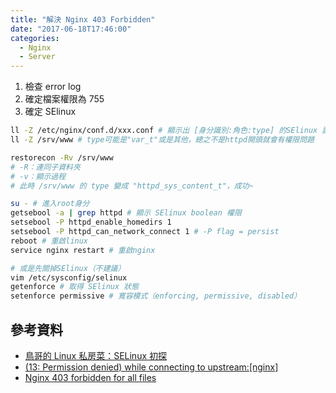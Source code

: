 ```yaml
---
title: "解決 Nginx 403 Forbidden"
date: "2017-06-18T17:46:00"
categories:
  - Nginx
  - Server
---
```


1. 檢查 error log
1. 確定檔案權限為 755
1. 確定 SElinux

```sh
ll -Z /etc/nginx/conf.d/xxx.conf # 顯示出 [身分識別:角色:type] 的SElinux 訊息，type 最重要，可能會是 "httpd_config_t"
ll -Z /srv/www # type可能是"var_t"或是其他，總之不是httpd開頭就會有權限問題

restorecon -Rv /srv/www 
# -R：連同子資料夾
# -v：顯示過程
# 此時 /srv/www 的 type 變成 "httpd_sys_content_t"，成功~
```

```sh
su - # 進入root身分
getsebool -a | grep httpd # 顯示 SElinux boolean 權限
setsebool -P httpd_enable_homedirs 1
setsebool -P httpd_can_network_connect 1 # -P flag = persist
reboot # 重啟linux
service nginx restart # 重啟nginx

# 或是先關掉SElinux（不建議）
vim /etc/sysconfig/selinux 
getenforce # 取得 SElinux 狀態
setenforce permissive # 寬容模式（enforcing, permissive, disabled）
```

## 參考資料

- [鳥哥的 Linux 私房菜：SELinux 初探](http://linux.vbird.org/linux_basic/0440processcontrol.php#selinux)
- [(13: Permission denied) while connecting to upstream:[nginx]](http://stackoverflow.com/questions/23948527/13-permission-denied-while-connecting-to-upstreamnginx)
- [Nginx 403 forbidden for all files](http://stackoverflow.com/questions/6795350/nginx-403-forbidden-for-all-files)
